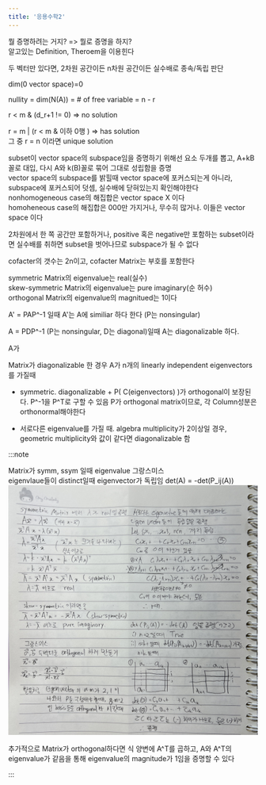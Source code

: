 ```yaml
---
title: '응용수학2'
---
```


뭘 증명하려는 거지? => 뭘로 증명을 하지?  
알고있는 Definition, Theroem을 이용힌다

두 벡터만 있다면, 2차원 공간이든 n차원 공간이든 실수배로 종속/독립 판단

dim(0 vector space)=0

nullity = dim(N(A)) = # of free variable = n - r

r < m & (d_r+1 != 0) => no solution

r = m | (r < m & 이하 0행 ) => has solution  
그 중 r = n 이라면 unique solution

subset이 vector space의 subspace임을 증명하기 위해선 요소 두개를 뽑고, A+kB 꼴로 대입, 다시 A와 k(B)꼴로 묶어 그대로 성립함을 증명   
vector space의 subspace를 밝힐때 vector space에 포커스되는게 아니라, subspace에 포커스되어 덧셈, 실수배에 닫혀있는지 확인해야한다   
nonhomogeneous case의 해집합은 vector space X 이다  
homoheneous case의 해집합은 000만 가지거나, 무수히 많거나. 이들은 vector space 이다

2차원에서 한 쪽 공간만 포함하거나, positive 혹은 negative만 포함하는 subset이라면 실수배를 취하면 subset을 벗어나므로 subspace가 될 수 없다

cofacter의 갯수는 2n이고, cofacter Matrix는 부호를 포함한다

symmetric Matrix의 eigenvalue는 real(실수)  
skew-symmetric Matrix의 eigenvalue는 pure imaginary(순 허수)  
orthogonal Matrix의 eigenvalue의 magnitued는 1이다

A' = PAP^-1 일때 A'는 A에 similiar 하다 한다 (P는 nonsingular)

A = PDP^-1 (P는 nonsingular, D는 diagonal)일때 A는 diagonalizable 하다.

A가

Matrix가 diagonalizable 한 경우
A가 n개의 linearly independent eigenvectors를 가질때

- symmetric. diagonalizable + P( C(eigenvectors) )가 orthogonal이 보장된다. P^-1을 P^T로 구할 수 있음
  P가 orthogonal matrix이므로, 각 Column성분은 orthonormal해야한다

- 서로다른 eigenvalue를 가질 때. algebra multiplicity가 2이상일 경우, geometric multiplicity와 값이 같다면 diagonalizable 함

:::note

Matrix가 symm, ssym 일때 eigenvalue
그랑스미스  
eigenvlaue들이 distinct일때 eigenvector가 독립임
det(A) = -det(P_ij(A))
![Alt text](../assets/IMG_2762.jpeg)

추가적으로 Matrix가 orthogonal하다면 식 양변에 A^T를 곱하고, A와 A^T의 eigenvalue가 같음을 통해 eigenvalue의 magnitude가 1임을 증명할 수 있다

:::
